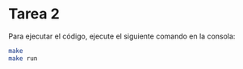 # Tarea 2

Para ejecutar el código, ejecute el siguiente comando en la consola:
```bash
make
make run
```